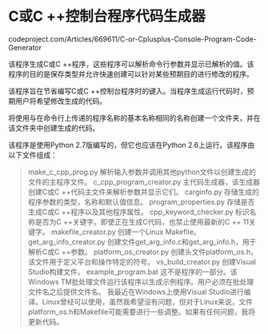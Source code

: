 # C或C ++控制台程序代码生成器






codeproject.com/Articles/669611/C-or-Cplusplus-Console-Program-Code-Generator









该程序生成C或C ++程序，这些程序可以解析命令行参数并显示已解析的值。该程序的目的是保存类型并允许快速创建可以针对某些预期目的进行修改的程序。

该程序旨在节省编写C或C ++控制台程序时的键入。当程序生成运行代码时，预期用户将希望修改生成的代码。

将使用与在命令行上传递的程序名称的基本名称相同的名称创建一个文件夹，并在该文件夹中创建生成的代码。





该程序是使用Python 2.7版编写的，但它也应该在Python 2.6上运行。该程序由以下文件组成：
>make_c_cpp_prog.py	解析输入参数并调用其他python文件以创建生成的文件的主程序文件。
c_cpp_program_creator.py	主代码生成器，该生成器创建C或C ++代码主文件来解析参数并显示它们。
carginfo.py	存储生成的程序参数的类型，名称和默认值信息。
program_properties.py	存储是否生成C或C ++程序以及其他程序属性。
cpp_keyword_checker.py	标识名称是否为C ++关键字。即使正在生成C代码，也禁止使用最新的C ++ 11关键字。
makefile_creator.py	创建一个Linux Makefile。
get_arg_info_creator.py	创建文件get_arg_info.c和get_arg_info.h，用于解析C或C ++参数。
platform_os_creator.py	创建头文件platform_os.h，该文件用于定义平台和操作特定的符号。
vs_build_creator.py	创建Visual Studio构建文件。
example_program.bat	这不是程序的一部分。该Windows TM批处理文件运行该程序以生成示例程序。用户必须在批处理文件名之后提供文件名。
我最近在Windows上使用Visual Studio进行编译。Linux曾经可以使用，虽然我希望没有问题，但对于Linux来说，文件platform_os.h和Makefile可能需要进行一些调整。如果有任何问题，我将更新代码。











